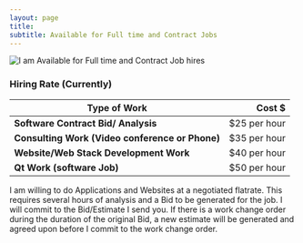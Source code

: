 ```yaml
---
layout: page
title: 
subtitle: Available for Full time and Contract Jobs
---
```

![I am Available for Full time and Contract Job hires](https://github.com/christopher-a-dean/christopher-a-dean.github.io/blob/master/gallery/available%20logo.gif?raw=true "Available to Hire")

### Hiring Rate (Currently)
| Type of Work     |     Cost $ |
|----------|-----------:|
| **Software Contract Bid/ Analysis** | $25 per hour |
| **Consulting Work (Video conference or Phone)** | $35 per hour |
| **Website/Web Stack Development Work** | $40 per hour |
| **Qt Work (software Job)** | $50 per hour |

I am willing to do Applications and Websites at a negotiated flatrate. This requires several hours of analysis and a Bid to be generated for the job. I will commit to the Bid/Estimate I send you. If there is a work change order during the duration of the original Bid, a new estimate will be generated and agreed upon before I commit to the work change order.
